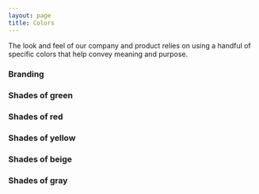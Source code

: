 ```yaml
---
layout: page
title: Colors
---
```


The look and feel of our company and product relies on using a handful of specific colors that help convey meaning and purpose.

### Branding

<div class="swatch swatch-green"></div>
<div class="swatch swatch-red"></div>
<div class="swatch swatch-yellow"></div>

### Shades of green
<div class="swatch swatch-green-80"></div>
<div class="swatch swatch-green"></div>
<div class="swatch swatch-green-transparent"></div>

### Shades of red

<div class="swatch swatch-red"></div>
<div class="swatch swatch-crusta"></div>
<div class="swatch swatch-red-transparent"></div>

### Shades of yellow

<div class="swatch swatch-yellow"></div>
<div class="swatch swatch-translucent-yellow"></div>
<div class="swatch swatch-faded-yellow"></div>

### Shades of beige

<div class="swatch swatch-dark-beige"></div>
<div class="swatch swatch-light-beige"></div>

### Shades of gray

<div class="swatch swatch-black"></div>
<div class="swatch swatch-gray-99"></div>
<div class="swatch swatch-gray-98"></div>
<div class="swatch swatch-gray-95"></div>
<div class="swatch swatch-gray-90"></div>
<div class="swatch swatch-gray-80"></div>
<div class="swatch swatch-gray-65"></div>
<div class="swatch swatch-gray-60"></div>
<div class="swatch swatch-gray-52"></div>
<div class="swatch swatch-gray-50"></div>
<div class="swatch swatch-gray-40"></div>
<div class="swatch swatch-gray-35"></div>
<div class="swatch swatch-gray-30"></div>
<div class="swatch swatch-gray-25"></div>
<div class="swatch swatch-gray-20"></div>
<div class="swatch swatch-gray-15"></div>
<div class="swatch swatch-gray-10"></div>
<div class="swatch swatch-gray-6"></div>
<div class="swatch swatch-gray-5"></div>
<div class="swatch swatch-white"></div>
